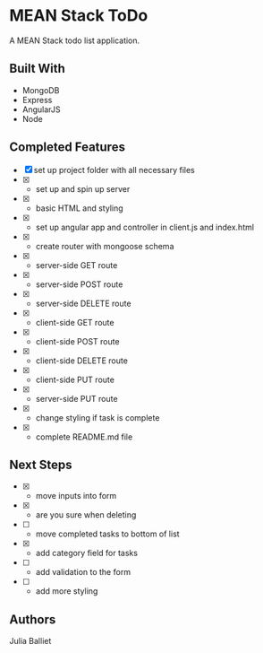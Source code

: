 # MEAN Stack ToDo
A MEAN Stack todo list application.

## Built With
- MongoDB
- Express
- AngularJS
- Node

## Completed Features
- [X] set up project folder with all necessary files
- [X] - set up and spin up server
- [X] - basic HTML and styling
- [X] - set up angular app and controller in client.js and index.html
- [X] - create router with mongoose schema
- [X] - server-side GET route
- [X] - server-side POST route
- [X] - server-side DELETE route
- [X] - client-side GET route
- [X] - client-side POST route
- [X] - client-side DELETE route
- [X] - client-side PUT route
- [X] - server-side PUT route
- [X] - change styling if task is complete
- [X] - complete README.md file

## Next Steps
- [X] - move inputs into form
- [X] - are you sure when deleting
- [ ] - move completed tasks to bottom of list
- [X] - add category field for tasks
- [ ] - add validation to the form
- [ ] - add more styling

## Authors
Julia Balliet